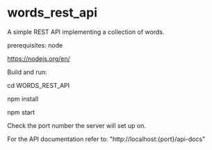 # words_rest_api
A simple REST API implementing a collection of words.


prerequisites: node

https://nodejs.org/en/


Build and run:

cd WORDS_REST_API

npm install

npm start


Check the port number the server will set up on.

For the API documentation refer to: "http://localhost:{port}/api-docs"
